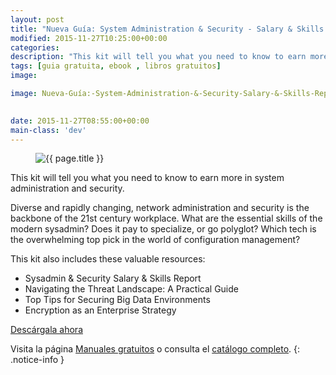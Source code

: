 ```yaml
---
layout: post
title: "Nueva Guía: System Administration & Security - Salary & Skills Report"
modified: 2015-11-27T10:25:00+00:00
categories:
description: "This kit will tell you what you need to know to earn more in system administration and security. Diverse and rapidly changing, network administration and security is the backbone of the 21st century workplace. What are the essential skills of the modern sysadmin? Does it pay to specialize, or go polyglot? Which tech is the overwhelming top pick in the world of configuration management?"
tags: [guia gratuita, ebook , libros gratuitos]
image:

image: Nueva-Guía:-System-Administration-&-Security-Salary-&-Skills-Report.jpg

  
date: 2015-11-27T08:55:00+00:00
main-class: 'dev'
---
```

<figure>
  <img src="/assets/img/Nueva-Guía:-System-Administration-&-Security-Salary-&-Skills-Report.jpg" title="{{ page.title }}" alt="{{ page.title }}" />
</figure>

This kit will tell you what you need to know to earn more in system administration and security.

Diverse and rapidly changing, network administration and security is the backbone of the 21st century workplace. What are the essential skills of the modern sysadmin? Does it pay to specialize, or go polyglot? Which tech is the overwhelming top pick in the world of configuration management?

This kit also includes these valuable resources:
<!--ad-->

- Sysadmin & Security Salary & Skills Report
- Navigating the Threat Landscape: A Practical Guide
- Top Tips for Securing Big Data Environments
- Encryption as an Enterprise Strategy

<div class="button-post">
  <a href="http://elbauldelprogramador.tradepub.com/c/pubRD.mpl?sr=oc&_t=oc:&qf=w_bund84" target="_blank">Descárgala ahora</a>
</div>

Visita la página [Manuales gratuitos][2] o consulta el [catálogo completo][3].
{: .notice-info }

[2]: /manuales-gratuitos/
[3]: http://elbauldelprogramador.tradepub.com/category/information-technology/1207/ "Catálogo completo de Guías gratuítas "
